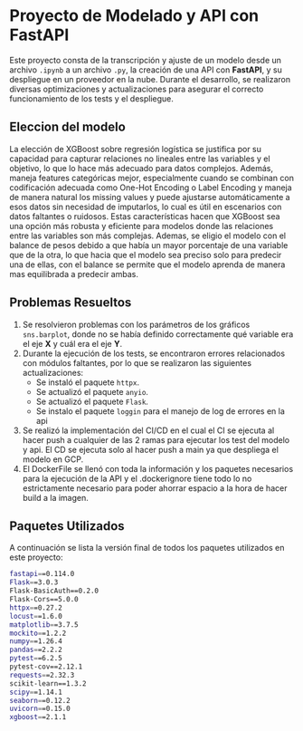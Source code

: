 # Proyecto de Modelado y API con FastAPI

Este proyecto consta de la transcripción y ajuste de un modelo desde un archivo `.ipynb` a un archivo `.py`, la creación de una API con **FastAPI**, y su despliegue en un proveedor en la nube. Durante el desarrollo, se realizaron diversas optimizaciones y actualizaciones para asegurar el correcto funcionamiento de los tests y el despliegue.

## Eleccion del modelo
La elección de XGBoost sobre regresión logística se justifica por su capacidad para capturar relaciones no lineales entre las variables y el objetivo, lo que lo hace más adecuado para datos complejos. Además, maneja features categóricas mejor, especialmente cuando se combinan con codificación adecuada como One-Hot Encoding o Label Encoding y maneja de manera natural los missing values y puede ajustarse automáticamente a esos datos sin necesidad de imputarlos, lo cual es útil en escenarios con datos faltantes o ruidosos. Estas características hacen que XGBoost sea una opción más robusta y eficiente para modelos donde las relaciones entre las variables son más complejas. Ademas, se eligio el modelo con el balance de pesos debido a que había un mayor porcentaje de una variable que de la otra, lo que hacia que el modelo sea preciso solo para predecir una de ellas, con el balance se permite que el modelo aprenda de manera mas equilibrada a predecir ambas.
## Problemas Resueltos

1. Se resolvieron problemas con los parámetros de los gráficos `sns.barplot`, donde no se había definido correctamente qué variable era el eje **X** y cuál era el eje **Y**.
2. Durante la ejecución de los tests, se encontraron errores relacionados con módulos faltantes, por lo que se realizaron las siguientes actualizaciones:
   - Se instaló el paquete `httpx`.
   - Se actualizó el paquete `anyio`.
   - Se actualizó el paquete `Flask`.
   - Se instalo el paquete `loggin` para el manejo de log de errores en la api
3. Se realizó la implementación del CI/CD en el cual el CI se ejecuta al hacer push a cualquier de las 2 ramas para ejecutar los test del modelo y api. El CD se ejecuta solo al hacer push a main ya que despliega el modelo en GCP.
4. El DockerFile se llenó con toda la información y los paquetes necesarios para la ejecución de la API y el .dockerignore tiene todo lo no estrictamente necesario para poder ahorrar espacio a la hora de hacer build a la imagen.

## Paquetes Utilizados

A continuación se lista la versión final de todos los paquetes utilizados en este proyecto:

```bash
fastapi==0.114.0
Flask==3.0.3
Flask-BasicAuth==0.2.0
Flask-Cors==5.0.0
httpx==0.27.2
locust==1.6.0
matplotlib==3.7.5
mockito==1.2.2
numpy==1.26.4
pandas==2.2.2
pytest==6.2.5
pytest-cov==2.12.1
requests==2.32.3
scikit-learn==1.3.2
scipy==1.14.1
seaborn==0.12.2
uvicorn==0.15.0
xgboost==2.1.1

